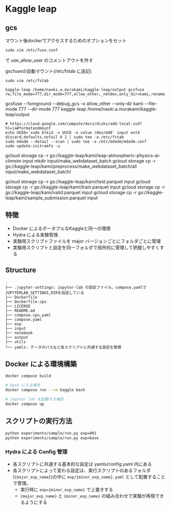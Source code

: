 # Kaggle leap


## gcs

マウント後dockerでアクセスするためのオプションをセット
```
sudo vim /etc/fuse.conf
```
で use_allow_user のコメントアウトを外す


gscfuseの自動マウント(/etc/fstab に追記)
```
sudo vim /etc/fstab

kaggle-leap /home/naoki.a.murakami/kaggle-leap/output gcsfuse rw,file_mode=777,dir_mode=777,allow_other,_netdev,only_dir=kami,rename_dir_limit=20
```
gcsfuse --foreground --debug_gcs -o allow_other --only-dir kami --file-mode 777 --dir-mode 777 kaggle-leap /home/naoki.a.murakami/kaggle-leap/output

```
# https://cloud.google.com/compute/docs/disks/add-local-ssd?hl=ja#formatandmount
echo UUID=`sudo blkid -s UUID -o value /dev/md0` input ext4 discard,defaults,nofail 0 2 | sudo tee -a /etc/fstab
sudo mdadm --detail --scan | sudo tee -a /etc/mdadm/mdadm.conf
sudo update-initramfs -u
```

gcloud storage cp -r gs://kaggle-leap/kami/leap-atmospheric-physics-ai-climsim input
mkdir input/make_webdataset_batch
gcloud storage cp -r gs://kaggle-leap/kami/preprocess/make_webdataset_batch/all input/make_webdataset_batch/


gcloud storage cp -r gs://kaggle-leap/kami/test.parquet input
gcloud storage cp -r gs://kaggle-leap/kami/train.parquet input
gcloud storage cp -r gs://kaggle-leap/kami/valid.parquet input
gcloud storage cp -r gs://kaggle-leap/kami/sample_submission.parquet input


## 特徴
- Docker によるポータブルなKaggleと同一の環境
- Hydra による実験管理
- 実験用スクリプトファイルを major バージョンごとにフォルダごとに管理
- 実験用スクリプトと設定を同一フォルダで局所的に管理して把握しやすくする

## Structure
```text
.
├── .jupyter-settings: jupyter-lab の設定ファイル。compose.yamlでJUPYTERLAB_SETTINGS_DIRを指定している
├── Dockerfile
├── Dockerfile.cpu
├── LICENSE
├── README.md
├── compose.cpu.yaml
├── compose.yaml
├── exp
├── input
├── notebook
├── output
├── utils
└── yamls: データのパスなど各スクリプトに共通する設定を管理
```

## Docker による環境構築

```sh
docker compose build

# bash に入る場合
docker compose run --rm kaggle bash 

# jupyter lab を起動する場合
docker compose up 
```

## スクリプトの実行方法

```sh
python experiments/sample/run.py exp=001
python experiments/sample/run.py exp=base
```

### Hydra による Config 管理
- 各スクリプトに共通する基本的な設定は yamls/config.yaml 内にある
- 各スクリプトによって変わる設定は、実行スクリプトのあるフォルダ(`{major_exp_name}`)の中に `exp/{minor_exp_name}.yaml` として配置することで管理。
    - 実行時に `exp={minor_exp_name}` で上書きする
    - `{major_exp_name}` と `{minor_exp_name}` の組み合わせで実験が再現できるようにする
